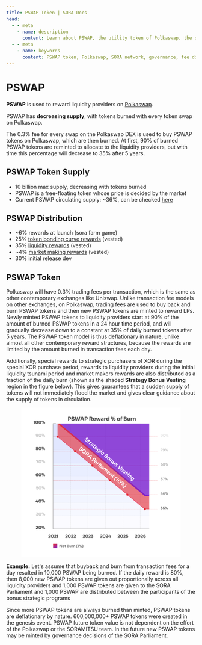 ```yaml
---
title: PSWAP Token | SORA Docs
head:
  - - meta
    - name: description
      content: Learn about PSWAP, the utility token of Polkaswap, the decentralized exchange on the SORA network. Discover the features, use cases, and benefits of PSWAP within the Polkaswap ecosystem. Explore its role in governance, fee discounts, liquidity provision, and other activities, and understand how PSWAP enhances functionality and incentivizes participation in Polkaswap.
  - - meta
    - name: keywords
      content: PSWAP token, Polkaswap, SORA network, governance, fee discounts, liquidity mining, Polkaswap ecosystem, token functionality, participation incentives
---
```


# PSWAP

**PSWAP** is used to reward liquidity providers on [Polkaswap](https://polkaswap.io/).

PSWAP has **decreasing supply**, with tokens burned with every token swap on Polkaswap.

The 0.3% fee for every swap on the Polkaswap DEX is used to buy PSWAP tokens on Polkaswap, which are then burned. At first, 90% of burned PSWAP tokens are reminted to allocate to the liquidity providers, but with time this percentage will decrease to 35% after 5 years.

## PSWAP Token Supply

- 10 billion max supply, decreasing with tokens burned
- PSWAP is a free-floating token whose price is decided by the market
- Current PSWAP circulating supply: ~36%, can be checked [here](https://mof.sora.org/qty/pswap)

## PSWAP Distribution

- ~6% rewards at launch (sora farm game)
- 25% [token bonding curve rewards](https://medium.com/polkaswap/pswap-rewards-part-2-the-sora-token-bonding-curve-70fab4c3f1b8) (vested)
- 35% [liquidity rewards](https://medium.com/polkaswap/pswap-rewards-1-polkaswap-liquidity-reward-farming-3e045d71509) (vested)
- ~4% [market making rewards](https://medium.com/polkaswap/pswap-rewards-part-3-polkaswap-market-making-rebates-1856f62ccfaa) (vested)
- 30% initial release dev

## PSWAP Token

Polkaswap will have 0.3% trading fees per transaction, which is the same as other contemporary exchanges like Uniswap. Unlike transaction fee models on other exchanges, on Polkaswap, trading fees are used to buy back and burn PSWAP tokens and then new PSWAP tokens are minted to reward LPs. Newly minted PSWAP tokens to liquidity providers start at 90% of the amount of burned PSWAP tokens in a 24 hour time period, and will gradually decrease down to a constant at 35% of daily burned tokens after 5 years. The PSWAP token model is thus deflationary in nature, unlike almost all other contemporary reward structures, because the rewards are limited by the amount burned in transaction fees each day.

Additionally, special rewards to strategic purchasers of XOR during the special XOR purchase period, rewards to liquidity providers during the initial liquidity tsunami period and market makers rewards are also distributed as a fraction of the daily burn (shown as the shaded **Strategy Bonus Vesting** region in the figure below). This gives guarantees that a sudden supply of tokens will not immediately flood the market and gives clear guidance about the supply of tokens in circulation.

<figure><img src=".gitbook/assets/strategic-bonus-vesting-updated(1)(2).png" alt=""><figcaption></figcaption></figure>

**Example:** Let's assume that buyback and burn from transaction fees for a day resulted in 10,000 PSWAP being burned. If the daily reward is 80%, then 8,000 new PSWAP tokens are given out proportionally across all liquidity providers and 1,000 PSWAP tokens are given to the SORA Parliament and 1,000 PSWAP are distributed between the participants of the bonus strategic programs

Since more PSWAP tokens are always burned than minted, PSWAP tokens are deflationary by nature. 600,000,000+ PSWAP tokens were created in the genesis event. PSWAP future token value is not dependent on the effort of the Polkaswap or the SORAMITSU team. In the future new PSWAP tokens may be minted by governance decisions of the SORA Parliament.
